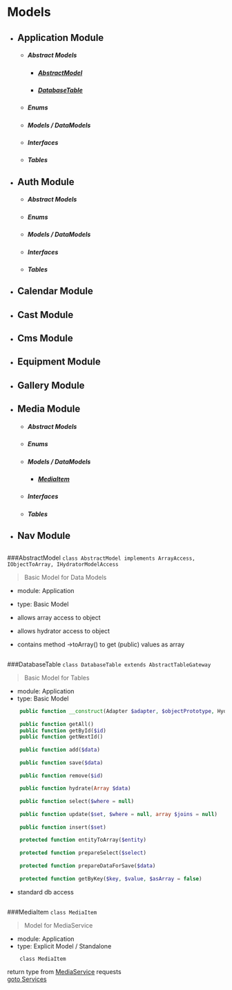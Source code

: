 # Models
- ## Application Module
    - ##### Abstract Models
        - ##### [AbstractModel](#AbstractModel)
        - ##### [DatabaseTable](#DatabaseTable)
    - ##### Enums
    - ##### Models / DataModels
    - ##### Interfaces
    - ##### Tables
- ## Auth Module
    - ##### Abstract Models
    - ##### Enums
    - ##### Models / DataModels
    - ##### Interfaces
    - ##### Tables
- ## Calendar Module
- ## Cast Module
- ## Cms Module
- ## Equipment Module
- ## Gallery Module
- ## Media Module
    - ##### Abstract Models
    - ##### Enums
    - ##### Models / DataModels
        - ##### [MediaItem](#MediaItem)
    - ##### Interfaces
    - ##### Tables
- ## Nav Module

<a name="AbstractModel"></a>
---
###AbstractModel
`class AbstractModel implements ArrayAccess, IObjectToArray, IHydratorModelAccess` 
>Basic Model for Data Models
- module: Application
- type: Basic Model


- allows array access to object
- allows hydrator access to object
- contains method ->toArray() to get (public) values as array

<a name="DatabaseTable"></a>
---
###DatabaseTable
`class DatabaseTable extends AbstractTableGateway`  
>Basic Model for Tables
- module: Application
- type: Basic Model

```php
    public function __construct(Adapter $adapter, $objectPrototype, Hydrator $hydrator = null )
    
    public function getAll()
    public function getById($id)
    public function getNextId()
	
    public function add($data)
    
    public function save($data)
    
    public function remove($id)
    
    public function hydrate(Array $data)
    
    public function select($where = null)
    
    public function update($set, $where = null, array $joins = null)
    
    public function insert($set)
    
    protected function entityToArray($entity)
    
    protected function prepareSelect($select)
    
    protected function prepareDataForSave($data)
    
    protected function getByKey($key, $value, $asArray = false)
```
- standard db access

<a id="MediaItem"></a>
---
###MediaItem
` class MediaItem `
>Model for MediaService  


- module: Application
- type: Explicit Model / Standalone

```
    class MediaItem
```
return type from [MediaService](../Service/_info.md#MediaService) requests  
[goto Services](../Service/_info.md)